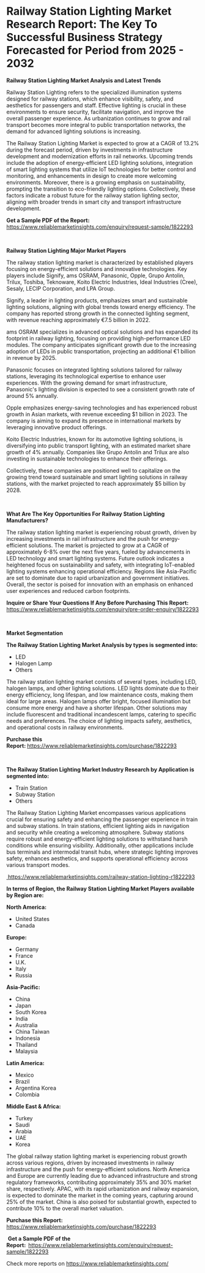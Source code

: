 <p><h1>Railway Station Lighting Market Research Report: The Key To Successful Business Strategy Forecasted for Period from 2025 - 2032</h1></p><p><strong>Railway Station Lighting Market Analysis and Latest Trends</strong></p>
<p><p>Railway Station Lighting refers to the specialized illumination systems designed for railway stations, which enhance visibility, safety, and aesthetics for passengers and staff. Effective lighting is crucial in these environments to ensure security, facilitate navigation, and improve the overall passenger experience. As urbanization continues to grow and rail transport becomes more integral to public transportation networks, the demand for advanced lighting solutions is increasing. </p><p>The Railway Station Lighting Market is expected to grow at a CAGR of 13.2% during the forecast period, driven by investments in infrastructure development and modernization efforts in rail networks. Upcoming trends include the adoption of energy-efficient LED lighting solutions, integration of smart lighting systems that utilize IoT technologies for better control and monitoring, and enhancements in design to create more welcoming environments. Moreover, there is a growing emphasis on sustainability, prompting the transition to eco-friendly lighting options. Collectively, these factors indicate a robust future for the railway station lighting sector, aligning with broader trends in smart city and transport infrastructure development.</p></p>
<p><strong>Get a Sample PDF of the Report:&nbsp;</strong> <a href="https://www.reliablemarketinsights.com/enquiry/request-sample/1822293?utm_campaign=2100&utm_medium=2&utm_source=Github&utm_content=ia&utm_term=07022025&utm_id=railway-station-lighting">https://www.reliablemarketinsights.com/enquiry/request-sample/1822293</a></p>
<p>&nbsp;</p>
<p><strong>Railway Station Lighting Major Market Players</strong></p>
<p><p>The railway station lighting market is characterized by established players focusing on energy-efficient solutions and innovative technologies. Key players include Signify, ams OSRAM, Panasonic, Opple, Grupo Antolin, Trilux, Toshiba, Teknoware, Koito Electric Industries, Ideal Industries (Cree), Sesaly, LECIP Corporation, and LPA Group.</p><p>Signify, a leader in lighting products, emphasizes smart and sustainable lighting solutions, aligning with global trends toward energy efficiency. The company has reported strong growth in the connected lighting segment, with revenue reaching approximately €7.5 billion in 2022.</p><p>ams OSRAM specializes in advanced optical solutions and has expanded its footprint in railway lighting, focusing on providing high-performance LED modules. The company anticipates significant growth due to the increasing adoption of LEDs in public transportation, projecting an additional €1 billion in revenue by 2025.</p><p>Panasonic focuses on integrated lighting solutions tailored for railway stations, leveraging its technological expertise to enhance user experiences. With the growing demand for smart infrastructure, Panasonic's lighting division is expected to see a consistent growth rate of around 5% annually.</p><p>Opple emphasizes energy-saving technologies and has experienced robust growth in Asian markets, with revenue exceeding $1 billion in 2023. The company is aiming to expand its presence in international markets by leveraging innovative product offerings.</p><p>Koito Electric Industries, known for its automotive lighting solutions, is diversifying into public transport lighting, with an estimated market share growth of 4% annually. Companies like Grupo Antolin and Trilux are also investing in sustainable technologies to enhance their offerings.</p><p>Collectively, these companies are positioned well to capitalize on the growing trend toward sustainable and smart lighting solutions in railway stations, with the market projected to reach approximately $5 billion by 2028.</p></p>
<p>&nbsp;</p>
<p><strong>What Are The Key Opportunities For Railway Station Lighting Manufacturers?</strong></p>
<p><p>The railway station lighting market is experiencing robust growth, driven by increasing investments in rail infrastructure and the push for energy-efficient solutions. The market is projected to grow at a CAGR of approximately 6-8% over the next five years, fueled by advancements in LED technology and smart lighting systems. Future outlook indicates a heightened focus on sustainability and safety, with integrating IoT-enabled lighting systems enhancing operational efficiency. Regions like Asia-Pacific are set to dominate due to rapid urbanization and government initiatives. Overall, the sector is poised for innovation with an emphasis on enhanced user experiences and reduced carbon footprints.</p></p>
<p><strong>Inquire or Share Your Questions If Any Before Purchasing This Report:</strong> <a href="https://www.reliablemarketinsights.com/enquiry/pre-order-enquiry/1822293?utm_campaign=2100&utm_medium=2&utm_source=Github&utm_content=ia&utm_term=07022025&utm_id=railway-station-lighting">https://www.reliablemarketinsights.com/enquiry/pre-order-enquiry/1822293</a></p>
<p>&nbsp;</p>
<p><strong>Market Segmentation</strong></p>
<p><strong>The Railway Station Lighting Market Analysis by types is segmented into:</strong></p>
<p><ul><li>LED</li><li>Halogen Lamp</li><li>Others</li></ul></p>
<p><p>The railway station lighting market consists of several types, including LED, halogen lamps, and other lighting solutions. LED lights dominate due to their energy efficiency, long lifespan, and low maintenance costs, making them ideal for large areas. Halogen lamps offer bright, focused illumination but consume more energy and have a shorter lifespan. Other solutions may include fluorescent and traditional incandescent lamps, catering to specific needs and preferences. The choice of lighting impacts safety, aesthetics, and operational costs in railway environments.</p></p>
<p><strong>Purchase this Report:&nbsp;</strong><a href="https://www.reliablemarketinsights.com/purchase/1822293?utm_campaign=2100&utm_medium=2&utm_source=Github&utm_content=ia&utm_term=07022025&utm_id=railway-station-lighting">https://www.reliablemarketinsights.com/purchase/1822293</a></p>
<p>&nbsp;</p>
<p><strong>The Railway Station Lighting Market Industry Research by Application is segmented into:</strong></p>
<p><ul><li>Train Station</li><li>Subway Station</li><li>Others</li></ul></p>
<p><p>The Railway Station Lighting Market encompasses various applications crucial for ensuring safety and enhancing the passenger experience in train and subway stations. In train stations, efficient lighting aids in navigation and security while creating a welcoming atmosphere. Subway stations require robust and energy-efficient lighting solutions to withstand harsh conditions while ensuring visibility. Additionally, other applications include bus terminals and intermodal transit hubs, where strategic lighting improves safety, enhances aesthetics, and supports operational efficiency across various transport modes.</p></p>
<p><a href="https://www.reliablemarketinsights.com/railway-station-lighting-r1822293?utm_campaign=2100&utm_medium=2&utm_source=Github&utm_content=ia&utm_term=07022025&utm_id=railway-station-lighting">&nbsp;https://www.reliablemarketinsights.com/railway-station-lighting-r1822293</a></p>
<p><strong>In terms of Region, the Railway Station Lighting Market Players available by Region are:</strong></p>
<p>
    <p> <strong> North America: </strong>
        <ul>
            <li>United States</li>
            <li>Canada</li>
        </ul>
        </p> 
    <p> <strong> Europe: </strong>
        <ul>
            <li>Germany</li>
            <li>France</li>
            <li>U.K.</li>
            <li>Italy</li>
            <li>Russia</li>
        </ul>
        </p> 
    <p> <strong> Asia-Pacific: </strong>
        <ul>
            <li>China</li>
            <li>Japan</li>
            <li>South Korea</li>
            <li>India</li>
            <li>Australia</li>
            <li>China Taiwan</li>
            <li>Indonesia</li>
            <li>Thailand</li>
            <li>Malaysia</li>
        </ul>
        </p> 
    <p> <strong> Latin America: </strong>
        <ul>
            <li>Mexico</li>
            <li>Brazil</li>
            <li>Argentina Korea</li>
            <li>Colombia</li>
        </ul>
        </p> 
    <p> <strong> Middle East & Africa: </strong>
        <ul>
            <li>Turkey</li>
            <li>Saudi</li>
            <li>Arabia</li>
            <li>UAE</li>
            <li>Korea</li>
        </ul>
    </p>
    </p>
<p><p>The global railway station lighting market is experiencing robust growth across various regions, driven by increased investments in railway infrastructure and the push for energy-efficient solutions. North America and Europe are currently leading due to advanced infrastructure and strong regulatory frameworks, contributing approximately 35% and 30% market share, respectively. APAC, with its rapid urbanization and railway expansion, is expected to dominate the market in the coming years, capturing around 25% of the market. China is also poised for substantial growth, expected to contribute 10% to the overall market valuation.</p></p>
<p><strong>Purchase this Report: </strong><a href="https://www.reliablemarketinsights.com/purchase/1822293?utm_campaign=2100&utm_medium=2&utm_source=Github&utm_content=ia&utm_term=07022025&utm_id=railway-station-lighting">https://www.reliablemarketinsights.com/purchase/1822293</a></p>
<p>&nbsp;<strong>Get a Sample PDF of the Report:&nbsp;&nbsp;</strong><a href="https://www.reliablemarketinsights.com/enquiry/request-sample/1822293?utm_campaign=2100&utm_medium=2&utm_source=Github&utm_content=ia&utm_term=07022025&utm_id=railway-station-lighting">https://www.reliablemarketinsights.com/enquiry/request-sample/1822293</a></p>
<p><strong></strong></p>
<p>Check more reports on <a href="https://www.reliablemarketinsights.com/?utm_campaign=2100&utm_medium=2&utm_source=Github&utm_content=ia&utm_term=07022025&utm_id=railway-station-lighting">https://www.reliablemarketinsights.com/</a></p>